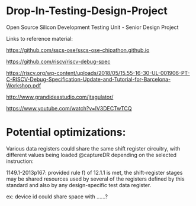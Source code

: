 # Drop-In-Testing-Design-Project
Open Source Silicon Development Testing Unit - Senior Design Project


Links to reference material:

https://github.com/sscs-ose/sscs-ose-chipathon.github.io

https://github.com/riscv/riscv-debug-spec

https://riscv.org/wp-content/uploads/2018/05/15.55-16-30-UL-001906-PT-C-RISCV-Debug-Specification-Update-and-Tutorial-for-Barcelona-Workshop.pdf

http://www.grandideastudio.com/jtagulator/

https://www.youtube.com/watch?v=lV3DECTwTCQ


# Potential optimizations:

Various data registers could share the same shift register circuitry, with different values being loaded @captureDR depending on the selected instruction:

1149.1-2013p167: provided rule f) of 12.1.1 is met, the shift-register stages may be shared resources used by several of
the registers defined by this standard and also by any design-specific test data register.

ex: device id could share space with ......?